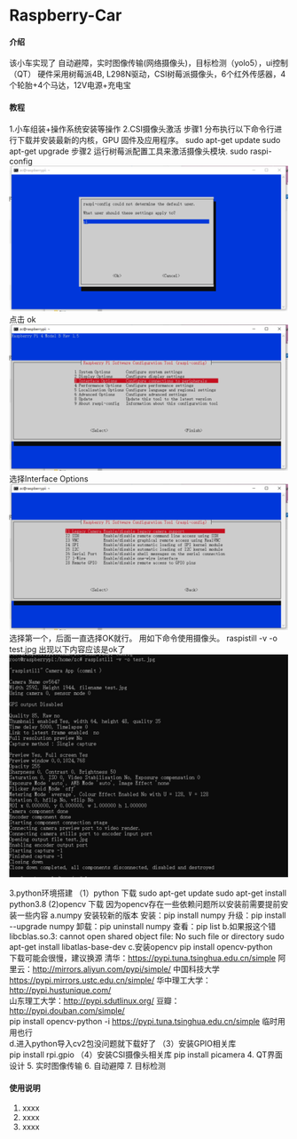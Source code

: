 # Raspberry-Car

#### 介绍
该小车实现了 自动避障，实时图像传输(网络摄像头)，目标检测（yolo5），ui控制（QT）
硬件采用树莓派4B, L298N驱动，CSI树莓派摄像头，6个红外传感器，4个轮胎+4个马达，12V电源+充电宝



#### 教程

1.小车组装+操作系统安装等操作
2.CSI摄像头激活
    步骤1 分布执行以下命令行进行下载并安装最新的内核，GPU 固件及应用程序。
    sudo apt-get update
    sudo apt-get upgrade
    步骤2 运行树莓派配置工具来激活摄像头模块.
    sudo raspi-config
    ![输入图片说明](image/1.png)
    点击 ok
    ![输入图片说明](image/2.png)
    选择Interface Options
    ![输入图片说明](image/3.png)
    选择第一个，后面一直选择OK就行。
    用如下命令使用摄像头。
    raspistill -v -o test.jpg
    出现以下内容应该是ok了
    ![输入图片说明](image/4.png)

3.python环境搭建
    （1）python 下载
        sudo apt-get update
        sudo apt-get install python3.8
    (2)opencv 下载
        因为opencv存在一些依赖问题所以安装前需要提前安装一些内容
        a.numpy 安装较新的版本
        安装：pip install numpy 
        升级：pip install --upgrade numpy
        卸载：pip uninstall numpy
        查看：pip list
        b.如果报这个错 libcblas.so.3: cannot open shared object file: No such file or directory
        sudo apt-get install libatlas-base-dev
        c.安装opencv
        pip install opencv-python  
        下载可能会很慢，建议换源
        清华：https://pypi.tuna.tsinghua.edu.cn/simple
        阿里云：http://mirrors.aliyun.com/pypi/simple/
        中国科技大学 https://pypi.mirrors.ustc.edu.cn/simple/
        华中理工大学：http://pypi.hustunique.com/       
        山东理工大学：http://pypi.sdutlinux.org/ 
        豆瓣：http://pypi.douban.com/simple/    
        pip install opencv-python  -i https://pypi.tuna.tsinghua.edu.cn/simple 临时用用也行  
        d.进入python导入cv2包没问题就下载好了
    （3）安装GPIO相关库  
        pip install rpi.gpio
    （4）安装CSI摄像头相关库
        pip install picamera
4.  QT界面设计
5.  实时图像传输
6.  自动避障
7.  目标检测

#### 使用说明

1.  xxxx
2.  xxxx
3.  xxxx


